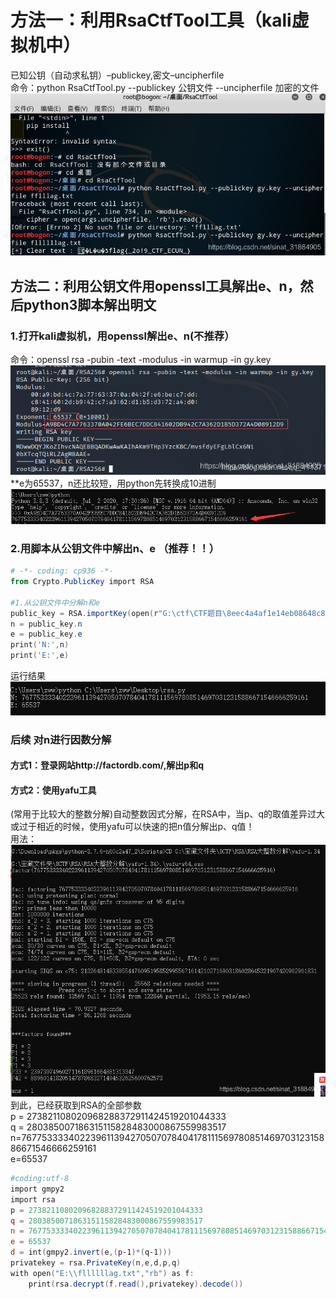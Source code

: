 # 方法一：利用RsaCtfTool工具（kali虚拟机中）
已知公钥（自动求私钥）–publickey,密文–uncipherfile<br />命令：python RsaCtfTool.py --publickey 公钥文件 --uncipherfile 加密的文件<br />![image.png](./images/20231018_0004493818.png)
## 方法二：利用公钥文件用openssl工具解出e、n，然后python3脚本解出明文
### 1.打开kali虚拟机，用openssl解出e、n(不推荐）
命令：openssl rsa -pubin -text -modulus -in warmup -in gy.key<br />![image.png](./images/20231018_0004509381.png)<br />**e为65537，n还比较短，用python先转换成10进制<br />![image.png](./images/20231018_0004514527.png)
### 2.用脚本从公钥文件中解出n、e （推荐！！）
```powershell
# -*- coding: cp936 -*-
from Crypto.PublicKey import RSA

#1.从公钥文件中分解n和e
public_key = RSA.importKey(open(r"G:\ctf\CTF题目\8eec4a4af1e14eb08648c8fda7660a0f\8eec4a4af1e14eb08648c8fda7660a0f\RSA256\gy.key",'rb').read())
n = public_key.n
e = public_key.e
print('N:',n)
print('E:',e)
```
运行结果<br />![image.png](./images/20231018_0004528173.png)
### 后续 对n进行因数分解
#### 方式1：登录网站http://factordb.com/,解出p和q
#### 方式2：使用yafu工具
(常用于比较大的整数分解)自动整数因式分解，在RSA中，当p、q的取值差异过大或过于相近的时候，使用yafu可以快速的把n值分解出p、q值！<br />用法：<br />![image.png](./images/20231018_0004531541.png)<br />到此，已经获取到RSA的全部参数<br />p = 273821108020968288372911424519201044333<br />q = 280385007186315115828483000867559983517<br />n=76775333340223961139427050707840417811156978085146970312315886671546666259161<br />e=65537
```powershell
#coding:utf-8
import gmpy2
import rsa
p = 273821108020968288372911424519201044333
q = 280385007186315115828483000867559983517
n = 76775333340223961139427050707840417811156978085146970312315886671546666259161
e = 65537
d = int(gmpy2.invert(e,(p-1)*(q-1)))
privatekey = rsa.PrivateKey(n,e,d,p,q)
with open("E:\\fllllllag.txt","rb") as f:
    print(rsa.decrypt(f.read(),privatekey).decode())
```
